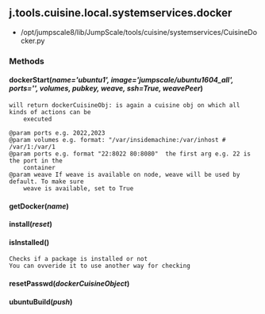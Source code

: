 <!-- toc -->
## j.tools.cuisine.local.systemservices.docker

- /opt/jumpscale8/lib/JumpScale/tools/cuisine/systemservices/CuisineDocker.py

### Methods

#### dockerStart(*name='ubuntu1', image='jumpscale/ubuntu1604_all', ports='', volumes, pubkey, weave, ssh=True, weavePeer*) 

```
will return dockerCuisineObj: is again a cuisine obj on which all kinds of actions can be
    executed

@param ports e.g. 2022,2023
@param volumes e.g. format: "/var/insidemachine:/var/inhost # /var/1:/var/1
@param ports e.g. format "22:8022 80:8080"  the first arg e.g. 22 is the port in the
    container
@param weave If weave is available on node, weave will be used by default. To make sure
    weave is available, set to True

```

#### getDocker(*name*) 

#### install(*reset*) 

#### isInstalled() 

```
Checks if a package is installed or not
You can ovveride it to use another way for checking

```

#### resetPasswd(*dockerCuisineObject*) 

#### ubuntuBuild(*push*) 

